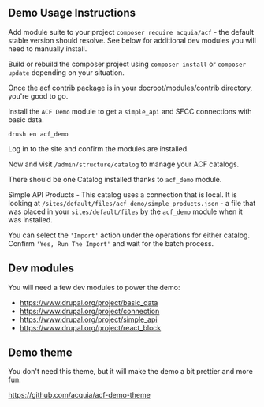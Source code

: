 ## Demo Usage Instructions

Add module suite to your project `composer require acquia/acf` - the default stable version should resolve. See below for additional dev modules you will need to manually install.

Build or rebuild the composer project using `composer install` or `composer update` depending on your situation.

Once the acf contrib package is in your docroot/modules/contrib directory, you're good to go.

Install the `ACF Demo` module to get a `simple_api` and SFCC connections with basic data.

`drush en acf_demo`

Log in to the site and confirm the modules are installed.

Now and visit `/admin/structure/catalog` to manage your ACF catalogs.

There should be one Catalog installed thanks to `acf_demo` module.

Simple API Products - This catalog uses a connection that is local. It is looking at `/sites/default/files/acf_demo/simple_products.json` - a file that was placed in your `sites/default/files` by the `acf_demo` module when it was installed.

You can select the `'Import'` action under the operations for either catalog. Confirm `'Yes, Run The Import'` and wait for the batch process.

## Dev modules
You will need a few dev modules to power the demo:
* https://www.drupal.org/project/basic_data
* https://www.drupal.org/project/connection
* https://www.drupal.org/project/simple_api
* https://www.drupal.org/project/react_block

## Demo theme
You don't need this theme, but it will make the demo a bit prettier and more fun.

https://github.com/acquia/acf-demo-theme
